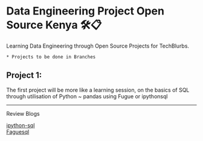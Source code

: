 # Data Engineering Project Open Source Kenya 🛠📋

Learning Data Engineering through Open Source Projects for TechBlurbs. 

`* Projects to be done in Branches`

## Project 1: 

<p>The first project will be more like a learning session,
on the basics of SQL through utilisation of Python ~ pandas using Fugue or ipythonsql</p>

---

Review Blogs 

[ipython-sql](https://github.com/catherinedevlin/ipython-sql)
<br>
[Faguesql](https://fugue-tutorials.readthedocs.io/tutorials/fugue_sql/syntax.html)
